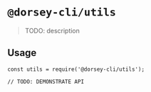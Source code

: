 # `@dorsey-cli/utils`

> TODO: description

## Usage

```
const utils = require('@dorsey-cli/utils');

// TODO: DEMONSTRATE API
```
